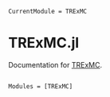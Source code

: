 ```@meta
CurrentModule = TRExMC
```

# TRExMC.jl

Documentation for [TRExMC](https://github.com/meese-wj/TRExMC.jl).

```@index
```

```@autodocs
Modules = [TRExMC]
```
